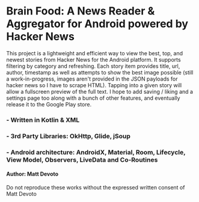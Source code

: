 # Brain Food: A News Reader & Aggregator for Android powered by Hacker News

This project is a lightweight and efficient way to view the best, top, and newest stories from Hacker News for the Android platform. It supports filtering by category and refreshing. Each story item provides title, url, author, timestamp as well as attempts to show the best image possible (still a work-in-progress, images aren't provided in the JSON payloads for hacker news so I have to scrape HTML). Tapping into a given story will allow a fullscreen preview of the full text. I hope to add saving / liking and a settings page too along with a bunch of other features, and eventually release it to the Google Play store.

### - Written in Kotlin & XML
### - 3rd Party Libraries: OkHttp, Glide, jSoup
### - Android architecture: AndroidX, Material, Room, Lifecycle, View Model, Observers, LiveData and Co-Routines 
#### Author: Matt Devoto

Do not reproduce these works without the expressed written consent of Matt Devoto
